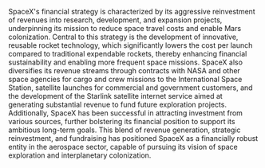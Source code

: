   SpaceX's financial strategy is characterized by its aggressive reinvestment of revenues into research, development, and expansion projects, underpinning its mission to reduce space travel costs and enable Mars colonization. Central to this strategy is the development of innovative, reusable rocket technology, which significantly lowers the cost per launch compared to traditional expendable rockets, thereby enhancing financial sustainability and enabling more frequent space missions. SpaceX also diversifies its revenue streams through contracts with NASA and other space agencies for cargo and crew missions to the International Space Station, satellite launches for commercial and government customers, and the development of the Starlink satellite internet service aimed at generating substantial revenue to fund future exploration projects. Additionally, SpaceX has been successful in attracting investment from various sources, further bolstering its financial position to support its ambitious long-term goals. This blend of revenue generation, strategic reinvestment, and fundraising has positioned SpaceX as a financially robust entity in the aerospace sector, capable of pursuing its vision of space exploration and interplanetary colonization.

